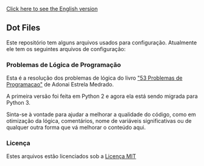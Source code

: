[Click here to see the English version](README.md)

## Dot Files
Este repositório tem alguns arquivos usados para configuração.
Atualmente ele tem os seguintes arquivos de configuração:

### Problemas de Lógica de Programação

Esta é a resolução dos problemas de lógica do livro ["53 Problemas de Programacao"](http://www.adonaimedrado.pro.br/documentos/53_Problemas_de_Programacao.pdf) de Adonai Estrela Medrado.

A primeira versão foi feita em Python 2 e agora ela está sendo migrada para Python 3.

Sinta-se à vontade para ajudar a melhorar a qualidade do código, como em otimização da lógica, comentários, nome de variáveis significativas ou de qualquer outra forma que vá melhorar o conteúdo aqui.

### Licença

Estes arquivos estão licenciados sob a [Licença MIT](http://choosealicense.com/licenses/mit/)
